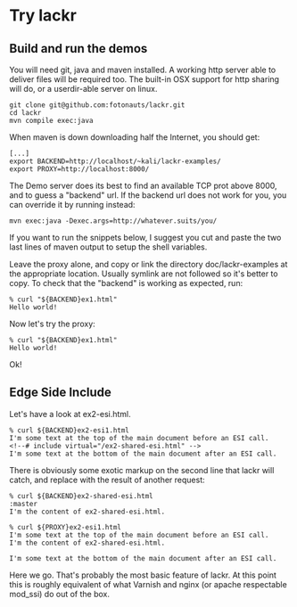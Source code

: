 Try lackr
=========

Build and run the demos
-----------------------

You will need git, java and maven installed. A working http server able to deliver files
will be required too. The built-in OSX support for http sharing will do, or a userdir-able
server on linux.

```
git clone git@github.com:fotonauts/lackr.git
cd lackr
mvn compile exec:java
```

When maven is down downloading half the Internet, you should get:

```
[...]
export BACKEND=http://localhost/~kali/lackr-examples/
export PROXY=http://localhost:8000/
```

The Demo server does its best to find an available TCP prot above 8000, and to
guess a "backend" url. If the backend url does not work for you, you can override it by running instead:

```
mvn exec:java -Dexec.args=http://whatever.suits/you/
```

If you want to run the snippets below, I suggest you cut and paste the two last
lines of maven output to setup the shell variables.

Leave the proxy alone, and copy or link the directory doc/lackr-examples at the appropriate
location. Usually symlink are not followed so it's better to copy. 
To check that the "backend" is working as expected, run:

```
% curl "${BACKEND}ex1.html"
Hello world!
```

Now let's try the proxy:

```
% curl "${BACKEND}ex1.html"
Hello world!
```

Ok!

Edge Side Include
-----------------

Let's have a look at ex2-esi.html.

```
% curl ${BACKEND}ex2-esi1.html
I'm some text at the top of the main document before an ESI call.
<!--# include virtual="/ex2-shared-esi.html" -->
I'm some text at the bottom of the main document after an ESI call.
```

There is obviously some exotic markup on the second line that lackr will catch, and 
replace with the result of another request:

```
% curl ${BACKEND}ex2-shared-esi.html                                                  :master
I'm the content of ex2-shared-esi.html.
```

```
% curl ${PROXY}ex2-esi1.html
I'm some text at the top of the main document before an ESI call.
I'm the content of ex2-shared-esi.html.

I'm some text at the bottom of the main document after an ESI call.
```

Here we go. That's probably the most basic feature of lackr. At this point this is roughly
equivalent of what Varnish and nginx (or apache respectable mod_ssi) do out of the box.
